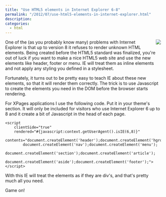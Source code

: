 ```yaml
---
title: "Use HTML5 elements in Internet Explorer 6-8"
permalink: "/2012/07/use-html5-elements-in-internet-explorer.html"
description:
categories:
  - html
---
```

<div class="separator" style="clear: both; text-align: center;"><a href="http://3.bp.blogspot.com/-4kAWNQQ_YKI/T_c6-_EtBsI/AAAAAAAAADU/C98Q8_rV-SM/s1600/220px-HTML5_oval_logo.png" imageanchor="1" style="clear: right; float: right; margin-bottom: 1em; margin-left: 1em;"><img border="0" src="http://3.bp.blogspot.com/-4kAWNQQ_YKI/T_c6-_EtBsI/AAAAAAAAADU/C98Q8_rV-SM/s1600/220px-HTML5_oval_logo.png" /></a></div>One of the (as you probably know many) problems with Internet Explorer is that up to version 8 it refuses to render unknown HTML elements. Being created before the HTML5 standard was finalized, you're out of luck if you want to make a nice HTML5 web site and use the new elements like header, footer or menu. IE will treat them as inline elements and not apply any styling you defined in a stylesheet.

Fortunately, it turns out to be pretty easy to teach IE about these new elements, so that it will render them correctly. The trick is to use Javascript to create the elements you need in the DOM before the browser starts rendering.

For XPages applications I use the following code. Put it in your theme's <resources> section. It will only be included for visitors who use Internet Explorer 6 up to 8 and it create a bit of Javascript in the head of each page.

```
<script
    clientSide="true"
    rendered="#{javascript:context.getUserAgent().isIE(6,8)}"
    contents="document.createElement('header');document.createElement('hgroup');
        document.createElement('nav');document.createElement('menu');
        document.createElement('section');document.createElement('article');
        document.createElement('aside');document.createElement('footer');">
</script>
```

With this IE will treat the elements as if they are div's, and that's pretty much all you need.

Game on!
